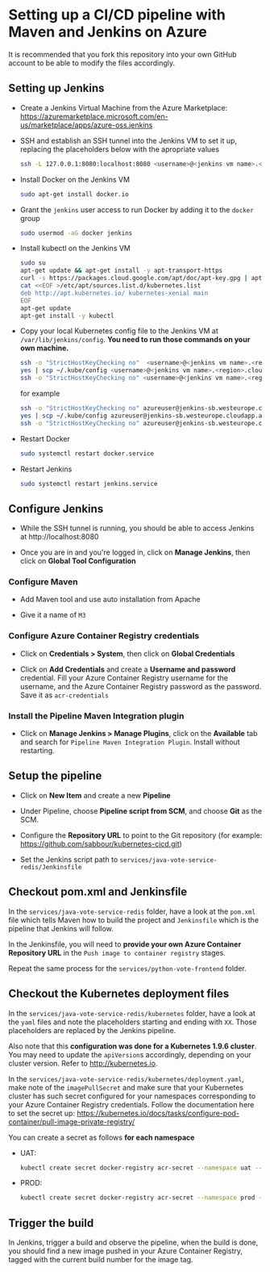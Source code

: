 # Setting up a CI/CD pipeline with Maven and Jenkins on Azure

It is recommended that you fork this repository into your own GitHub account to be able to modify the files accordingly.

## Setting up Jenkins

- Create a Jenkins Virtual Machine from the Azure Marketplace: https://azuremarketplace.microsoft.com/en-us/marketplace/apps/azure-oss.jenkins

- SSH and establish an SSH tunnel into the Jenkins VM to set it up, replacing the placeholders below with the apropriate values

  ```sh
  ssh -L 127.0.0.1:8080:localhost:8080 <username>@<jenkins vm name>.<region>.cloudapp.azure.com
  ```

- Install Docker on the Jenkins VM

  ```sh
  sudo apt-get install docker.io
  ```

- Grant the `jenkins` user access to run Docker by adding it to the `docker` group

  ```sh
  sudo usermod -aG docker jenkins
  ```


- Install kubectl on the Jenkins VM

    ```sh
    sudo su
    apt-get update && apt-get install -y apt-transport-https
    curl -s https://packages.cloud.google.com/apt/doc/apt-key.gpg | apt-key add -
    cat <<EOF >/etc/apt/sources.list.d/kubernetes.list
    deb http://apt.kubernetes.io/ kubernetes-xenial main
    EOF
    apt-get update
    apt-get install -y kubectl
    ```

- Copy your local Kubernetes config file to the Jenkins VM at `/var/lib/jenkins/config`. **You need to run those commands on your own machine.**

    ```sh
    ssh -o "StrictHostKeyChecking no"  <username>@<jenkins vm name>.<region>.cloudapp.azure.com sudo chmod 777 /var/lib/jenkins
    yes | scp ~/.kube/config <username>@<jenkins vm name>.<region>.cloudapp.azure.com:/var/lib/jenkins/config
    ssh -o "StrictHostKeyChecking no" <username>@<jenkins vm name>.<region>.cloudapp.azure.com sudo chmod 777 /var/lib/jenkins/config
    ```

    for example

    ```sh
    ssh -o "StrictHostKeyChecking no" azureuser@jenkins-sb.westeurope.cloudapp.azure.com sudo chmod 777 /var/lib/jenkins
    yes | scp ~/.kube/config azureuser@jenkins-sb.westeurope.cloudapp.azure.com:/var/lib/jenkins/config
    ssh -o "StrictHostKeyChecking no" azureuser@jenkins-sb.westeurope.cloudapp.azure.com sudo chmod 777 /var/lib/jenkins/config
    ```

- Restart Docker

   ```sh
   sudo systemctl restart docker.service
   ```

- Restart Jenkins

   ```sh
   sudo systemctl restart jenkins.service
   ```

## Configure Jenkins

- While the SSH tunnel is running, you should be able to access Jenkins at http://localhost:8080

- Once you are in and you're logged in, click on **Manage Jenkins**, then click on **Global Tool Configuration**

### Configure Maven

- Add Maven tool and use auto installation from Apache

- Give it a name of `M3`

### Configure Azure Container Registry credentials

- Click on **Credentials > System**, then click on **Global Credentials**

- Click on **Add Credentials** and create a **Username and password** credential. Fill your Azure Container Registry username for the username, and the Azure Container Registry password as the password. Save it as `acr-credentials`

### Install the Pipeline Maven Integration plugin

- Click on **Manage Jenkins > Manage Plugins**, click on the **Available** tab and search for `Pipeline Maven Integration Plugin`. Install without restarting.

## Setup the pipeline

- Click on **New Item** and create a new **Pipeline**

- Under Pipeline, choose **Pipeline script from SCM**, and choose **Git** as the SCM.

- Configure the **Repository URL** to point to the Git repository (for example: https://github.com/sabbour/kubernetes-cicd.git)

- Set the Jenkins script path to `services/java-vote-service-redis/Jenkinsfile`


## Checkout pom.xml and Jenkinsfile

In the `services/java-vote-service-redis` folder, have a look at the `pom.xml` file which tells Maven how to build the project and `Jenkinsfile` which is the pipeline that Jenkins will follow.

In the Jenkinsfile, you will need to **provide your own Azure Container Repository URL** in the `Push image to container registry` stages.

Repeat the same process for the `services/python-vote-frontend` folder.

## Checkout the Kubernetes deployment files

In the `services/java-vote-service-redis/kubernetes` folder, have a look at the `yaml` files and note the placeholders starting and ending with `XX`. Those placeholders are replaced by the Jenkins pipeline.

Also note that this **configuration was done for a Kubernetes 1.9.6 cluster**. You may need to update the `apiVersion`s accordingly, depending on your cluster version. Refer to http://kubernetes.io.

In the `services/java-vote-service-redis/kubernetes/deployment.yaml`, make note of the `imagePullSecret` and make sure that your Kubernetes cluster has such secret configured for your namespaces corresponding to your Azure Container Registry credentials. Follow the documentation here to set the secret up: https://kubernetes.io/docs/tasks/configure-pod-container/pull-image-private-registry/

You can create a secret as follows **for each namespace**

- UAT:

  ```sh
  kubectl create secret docker-registry acr-secret --namespace uat --docker-server=<your-registry-server> --docker-username=<acr-username> --docker-password=<your-pword> --docker-email=<your-email>
  ```

- PROD:

  ```sh
  kubectl create secret docker-registry acr-secret --namespace prod --docker-server=<your-registry-server> --docker-username=<acr-username> --docker-password=<your-pword> --docker-email=<your-email>
  ```

## Trigger the build

In Jenkins, trigger a build and observe the pipeline, when the build is done, you should find a new image pushed in your Azure Container Registry, tagged with the current build number for the image tag.